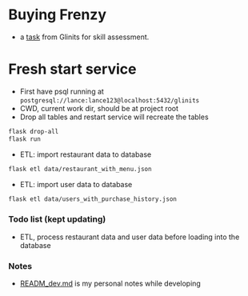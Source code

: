 # Buying Frenzy

* a [task](https://gist.github.com/seahyc/97b154ce5bfd4f2b6e3a3a99a7b93f69) from Glinits for skill assessment.

# Fresh start service
* First have psql running at `postgresql://lance:lance123@localhost:5432/glinits`
* CWD, current work dir, should be at project root
* Drop all tables and restart service will recreate the tables
```sh 
flask drop-all
flask run
```
* ETL: import restaurant data to database
```sh
flask etl data/restaurant_with_menu.json
```
* ETL: import user data to database
```sh
flask etl data/users_with_purchase_history.json
```

### Todo list (kept updating)
* ETL, process restaurant data and user data before loading into the database

### Notes
* [READM_dev.md](./README_dev.md) is my personal notes while developing